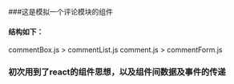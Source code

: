 ###这是模拟一个评论模块的组件

#### 结构如下：
  commentBox.js
    > commentList.js
         comment.js
    > commentForm.js
    
### 初次用到了react的组件思想，以及组件间数据及事件的传递
    
